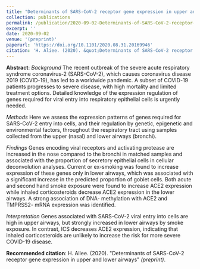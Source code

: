 ```yaml
---
title: "Determinants of SARS-CoV-2 receptor gene expression in upper and lower airways"
collection: publications
permalink: /publication/2020-09-02-Determinants-of-SARS-CoV-2-receptor-gene-expression-in-upper-and-lower-airways
excerpt: ''
date: 2020-09-02
venue: '(preprint)'
paperurl: 'https://doi.org/10.1101/2020.08.31.20169946'
citation: 'H. Aliee. (2020). &quot;Determinants of SARS-CoV-2 receptor gene expression in upper and lower airways&quot; <i>(preprint))</i>.'
---
```

**Abstract**:
*Background*
The recent outbreak of the severe acute respiratory syndrome coronavirus-2 (SARS-CoV-2), which causes coronavirus disease 2019 (COVID-19), has led to a worldwide pandemic. A subset of COVID-19 patients progresses to severe disease, with high mortality and limited treatment options. Detailed knowledge of the expression regulation of genes required for viral entry into respiratory epithelial cells is urgently needed.

*Methods*
Here we assess the expression patterns of genes required for SARS-CoV-2 entry into cells, and their regulation by genetic, epigenetic and environmental factors, throughout the respiratory tract using samples collected from the upper (nasal) and lower airways (bronchi).

*Findings*
Genes encoding viral receptors and activating protease are increased in the nose compared to the bronchi in matched samples and associated with the proportion of secretory epithelial cells in cellular deconvolution analyses. Current or ex-smoking was found to increase expression of these genes only in lower airways, which was associated with a significant increase in the predicted proportion of goblet cells. Both acute and second hand smoke exposure were found to increase ACE2 expression while inhaled corticosteroids decrease ACE2 expression in the lower airways. A strong association of DNA- methylation with ACE2 and TMPRSS2- mRNA expression was identified.

*Interpretation*
Genes associated with SARS-CoV-2 viral entry into cells are high in upper airways, but strongly increased in lower airways by smoke exposure. In contrast, ICS decreases ACE2 expression, indicating that inhaled corticosteroids are unlikely to increase the risk for more severe COVID-19 disease.

**Recommended citation**: H. Aliee. (2020). "Determinants of SARS-CoV-2 receptor gene expression in upper and lower airways" <i>(preprint)</i>.